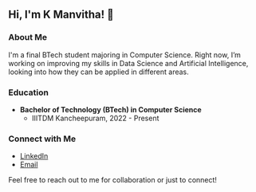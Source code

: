 ## Hi, I'm K Manvitha! 👋

### About Me
I'm a final BTech student majoring in Computer Science. Right now, I’m working on improving my skills in Data Science and Artificial Intelligence, looking into how they can be applied in different areas.
### Education
- **Bachelor of Technology (BTech) in Computer Science**
  - IIITDM Kancheepuram, 2022 - Present
### Connect with Me
- [LinkedIn](https://www.linkedin.com/in/bala-sai-manvitha-konkimalla-841b40263/)
- [Email](manvitha.konkimalla0418@gmail.com)

Feel free to reach out to me for collaboration or just to connect!

